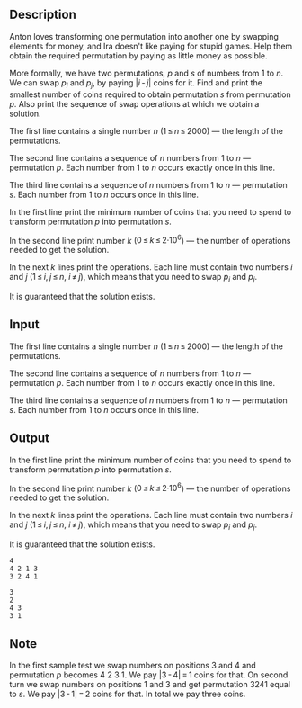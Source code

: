 ## Description

<div><p>Anton loves transforming one permutation into another one by swapping elements for money, and Ira doesn't like paying for stupid games. Help them obtain the required permutation by paying as little money as possible.</p><p>More formally, we have two permutations, <span class="tex-span"><i>p</i></span> and <span class="tex-span"><i>s</i></span> of numbers from <span class="tex-span">1</span> to <span class="tex-span"><i>n</i></span>. We can swap <span class="tex-span"><i>p</i><sub class="lower-index"><i>i</i></sub></span> and <span class="tex-span"><i>p</i><sub class="lower-index"><i>j</i></sub></span>, by paying <span class="tex-span">|<i>i</i> - <i>j</i>|</span> coins for it. Find and print the smallest number of coins required to obtain permutation <span class="tex-span"><i>s</i></span> from permutation <span class="tex-span"><i>p</i></span>. Also print the sequence of swap operations at which we obtain a solution. </p></div><div class="input-specification"><p>The first line contains a single number <span class="tex-span"><i>n</i></span> (<span class="tex-span">1 ≤ <i>n</i> ≤ 2000</span>) — the length of the permutations.</p><p>The second line contains a sequence of <span class="tex-span"><i>n</i></span> numbers from <span class="tex-span">1</span> to <span class="tex-span"><i>n</i></span> — permutation <span class="tex-span"><i>p</i></span>. Each number from <span class="tex-span">1</span> to <span class="tex-span"><i>n</i></span> occurs exactly once in this line.</p><p>The third line contains a sequence of <span class="tex-span"><i>n</i></span> numbers from <span class="tex-span">1</span> to <span class="tex-span"><i>n</i></span> — permutation <span class="tex-span"><i>s</i></span>. Each number from <span class="tex-span">1</span> to <span class="tex-span"><i>n</i></span> occurs once in this line.</p></div><div class="output-specification"><p>In the first line print the minimum number of coins that you need to spend to transform permutation <span class="tex-span"><i>p</i></span> into permutation <span class="tex-span"><i>s</i></span>.</p><p>In the second line print number <span class="tex-span"><i>k</i></span> (<span class="tex-span">0 ≤ <i>k</i> ≤ 2·10<sup class="upper-index">6</sup></span>) — the number of operations needed to get the solution.</p><p>In the next <span class="tex-span"><i>k</i></span> lines print the operations. Each line must contain two numbers <span class="tex-span"><i>i</i></span> and <span class="tex-span"><i>j</i></span> (<span class="tex-span">1 ≤ <i>i</i>, <i>j</i> ≤ <i>n</i></span>, <span class="tex-span"><i>i</i> ≠ <i>j</i></span>), which means that you need to swap <span class="tex-span"><i>p</i><sub class="lower-index"><i>i</i></sub></span> and <span class="tex-span"><i>p</i><sub class="lower-index"><i>j</i></sub></span>.</p><p>It is guaranteed that the solution exists.</p></div>

## Input

<p>The first line contains a single number <span class="tex-span"><i>n</i></span> (<span class="tex-span">1 ≤ <i>n</i> ≤ 2000</span>) — the length of the permutations.</p><p>The second line contains a sequence of <span class="tex-span"><i>n</i></span> numbers from <span class="tex-span">1</span> to <span class="tex-span"><i>n</i></span> — permutation <span class="tex-span"><i>p</i></span>. Each number from <span class="tex-span">1</span> to <span class="tex-span"><i>n</i></span> occurs exactly once in this line.</p><p>The third line contains a sequence of <span class="tex-span"><i>n</i></span> numbers from <span class="tex-span">1</span> to <span class="tex-span"><i>n</i></span> — permutation <span class="tex-span"><i>s</i></span>. Each number from <span class="tex-span">1</span> to <span class="tex-span"><i>n</i></span> occurs once in this line.</p>

## Output

<p>In the first line print the minimum number of coins that you need to spend to transform permutation <span class="tex-span"><i>p</i></span> into permutation <span class="tex-span"><i>s</i></span>.</p><p>In the second line print number <span class="tex-span"><i>k</i></span> (<span class="tex-span">0 ≤ <i>k</i> ≤ 2·10<sup class="upper-index">6</sup></span>) — the number of operations needed to get the solution.</p><p>In the next <span class="tex-span"><i>k</i></span> lines print the operations. Each line must contain two numbers <span class="tex-span"><i>i</i></span> and <span class="tex-span"><i>j</i></span> (<span class="tex-span">1 ≤ <i>i</i>, <i>j</i> ≤ <i>n</i></span>, <span class="tex-span"><i>i</i> ≠ <i>j</i></span>), which means that you need to swap <span class="tex-span"><i>p</i><sub class="lower-index"><i>i</i></sub></span> and <span class="tex-span"><i>p</i><sub class="lower-index"><i>j</i></sub></span>.</p><p>It is guaranteed that the solution exists.</p>





```input1
4
4 2 1 3
3 2 4 1

```




```output1
3
2
4 3
3 1

```



## Note

<p>In the first sample test we swap numbers on positions 3 and 4 and permutation <span class="tex-span"><i>p</i></span> becomes 4 2 3 1. We pay <span class="tex-span">|3 - 4| = 1</span> coins for that. On second turn we swap numbers on positions 1 and 3 and get permutation <span class="tex-span">3241</span> equal to <span class="tex-span"><i>s</i></span>. We pay <span class="tex-span">|3 - 1| = 2</span> coins for that. In total we pay three coins.</p>
